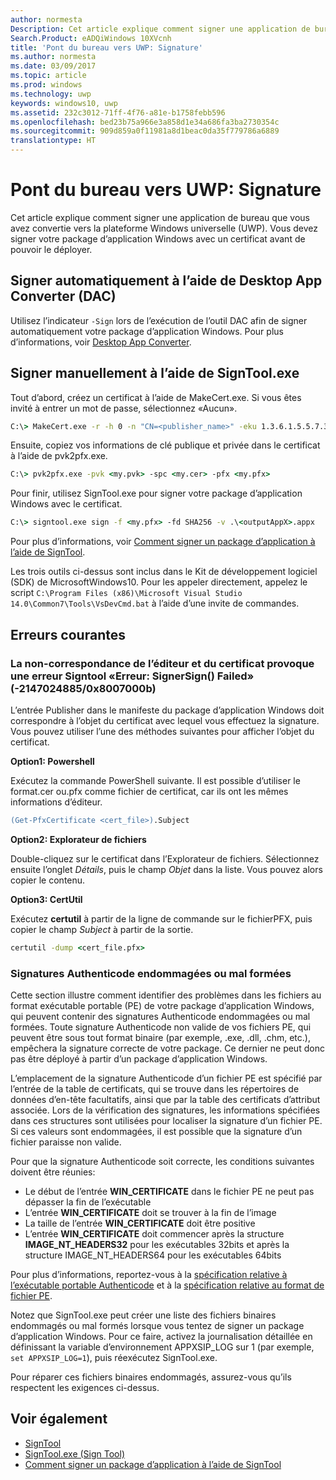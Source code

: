 ```yaml
---
author: normesta
Description: Cet article explique comment signer une application de bureau que vous avez convertie vers la plateforme Windows universelle (UWP).
Search.Product: eADQiWindows 10XVcnh
title: 'Pont du bureau vers UWP: Signature'
ms.author: normesta
ms.date: 03/09/2017
ms.topic: article
ms.prod: windows
ms.technology: uwp
keywords: windows10, uwp
ms.assetid: 232c3012-71ff-4f76-a81e-b1758febb596
ms.openlocfilehash: bed23b75a966e3a858d1e34a686fa3ba2730354c
ms.sourcegitcommit: 909d859a0f11981a8d1beac0da35f779786a6889
translationtype: HT
---
```

# <a name="desktop-to-uwp-bridge-sign"></a>Pont du bureau vers UWP: Signature

Cet article explique comment signer une application de bureau que vous avez convertie vers la plateforme Windows universelle (UWP). Vous devez signer votre package d’application Windows avec un certificat avant de pouvoir le déployer.

## <a name="automatically-sign-using-the-desktop-app-converter-dac"></a>Signer automatiquement à l’aide de Desktop App Converter (DAC)

Utilisez l’indicateur ```-Sign``` lors de l’exécution de l’outil DAC afin de signer automatiquement votre package d’application Windows. Pour plus d’informations, voir [Desktop App Converter](desktop-to-uwp-run-desktop-app-converter.md).

## <a name="manually-sign-using-signtoolexe"></a>Signer manuellement à l’aide de SignTool.exe

Tout d’abord, créez un certificat à l’aide de MakeCert.exe. Si vous êtes invité à entrer un mot de passe, sélectionnez «Aucun».

```cmd
C:\> MakeCert.exe -r -h 0 -n "CN=<publisher_name>" -eku 1.3.6.1.5.5.7.3.3 -pe -sv <my.pvk> <my.cer>
```

Ensuite, copiez vos informations de clé publique et privée dans le certificat à l’aide de pvk2pfx.exe.

```cmd
C:\> pvk2pfx.exe -pvk <my.pvk> -spc <my.cer> -pfx <my.pfx>
```
Pour finir, utilisez SignTool.exe pour signer votre package d’application Windows avec le certificat.

```cmd
C:\> signtool.exe sign -f <my.pfx> -fd SHA256 -v .\<outputAppX>.appx
```

Pour plus d’informations, voir [Comment signer un package d’application à l’aide de SignTool](https://msdn.microsoft.com/library/windows/desktop/jj835835.aspx).

Les trois outils ci-dessus sont inclus dans le Kit de développement logiciel (SDK) de MicrosoftWindows10. Pour les appeler directement, appelez le script ```C:\Program Files (x86)\Microsoft Visual Studio 14.0\Common7\Tools\VsDevCmd.bat``` à l’aide d’une invite de commandes.

## <a name="common-errors"></a>Erreurs courantes

### <a name="publisher-and-cert-mismatch-causes-signtool-error-error-signersign-failed--21470248850x8007000b"></a>La non-correspondance de l’éditeur et du certificat provoque une erreur Signtool «Erreur: SignerSign() Failed» (-2147024885/0x8007000b)

L’entrée Publisher dans le manifeste du package d’application Windows doit correspondre à l’objet du certificat avec lequel vous effectuez la signature.  Vous pouvez utiliser l’une des méthodes suivantes pour afficher l’objet du certificat.

**Option1: Powershell**

Exécutez la commande PowerShell suivante. Il est possible d’utiliser le format.cer ou.pfx comme fichier de certificat, car ils ont les mêmes informations d’éditeur.

```ps
(Get-PfxCertificate <cert_file>).Subject
```

**Option2: Explorateur de fichiers**

Double-cliquez sur le certificat dans l’Explorateur de fichiers. Sélectionnez ensuite l’onglet *Détails*, puis le champ *Objet* dans la liste. Vous pouvez alors copier le contenu.

**Option3: CertUtil**

Exécutez **certutil** à partir de la ligne de commande sur le fichierPFX, puis copier le champ *Subject* à partir de la sortie.

```cmd
certutil -dump <cert_file.pfx>
```

### <a name="corrupted-or-malformed-authenticode-signatures"></a>Signatures Authenticode endommagées ou mal formées

Cette section illustre comment identifier des problèmes dans les fichiers au format exécutable portable (PE) de votre package d’application Windows, qui peuvent contenir des signatures Authenticode endommagées ou mal formées. Toute signature Authenticode non valide de vos fichiers PE, qui peuvent être sous tout format binaire (par exemple, .exe, .dll, .chm, etc.), empêchera la signature correcte de votre package. Ce dernier ne peut donc pas être déployé à partir d’un package d’application Windows.

L’emplacement de la signature Authenticode d’un fichier PE est spécifié par l’entrée de la table de certificats, qui se trouve dans les répertoires de données d’en-tête facultatifs, ainsi que par la table des certificats d’attribut associée. Lors de la vérification des signatures, les informations spécifiées dans ces structures sont utilisées pour localiser la signature d’un fichier PE. Si ces valeurs sont endommagées, il est possible que la signature d’un fichier paraisse non valide.

Pour que la signature Authenticode soit correcte, les conditions suivantes doivent être réunies:

- Le début de l’entrée **WIN_CERTIFICATE** dans le fichier PE ne peut pas dépasser la fin de l’exécutable
- L’entrée **WIN_CERTIFICATE** doit se trouver à la fin de l’image
- La taille de l’entrée **WIN_CERTIFICATE** doit être positive
- L’entrée **WIN_CERTIFICATE** doit commencer après la structure **IMAGE_NT_HEADERS32** pour les exécutables 32bits et après la structure IMAGE_NT_HEADERS64 pour les exécutables 64bits

Pour plus d’informations, reportez-vous à la [spécification relative à l’exécutable portable Authenticode](http://download.microsoft.com/download/9/c/5/9c5b2167-8017-4bae-9fde-d599bac8184a/Authenticode_PE.docx) et à la [spécification relative au format de fichier PE](https://msdn.microsoft.com/windows/hardware/gg463119.aspx).

Notez que SignTool.exe peut créer une liste des fichiers binaires endommagés ou mal formés lorsque vous tentez de signer un package d’application Windows. Pour ce faire, activez la journalisation détaillée en définissant la variable d’environnement APPXSIP_LOG sur 1 (par exemple, ```set APPXSIP_LOG=1```), puis réexécutez SignTool.exe.

Pour réparer ces fichiers binaires endommagés, assurez-vous qu’ils respectent les exigences ci-dessus.

## <a name="see-also"></a>Voir également

- [SignTool](https://msdn.microsoft.com/library/windows/desktop/aa387764.aspx)
- [SignTool.exe (Sign Tool)](https://msdn.microsoft.com/library/8s9b9yaz.aspx)
- [Comment signer un package d’application à l’aide de SignTool](https://msdn.microsoft.com/library/windows/desktop/jj835835.aspx)
